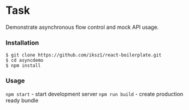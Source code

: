 # Task

Demonstrate asynchronous flow control and mock API usage.

### Installation

```shell
$ git clone https://github.com/iksz1/react-boilerplate.git
$ cd asyncdemo
$ npm install
```

### Usage

`npm start` - start development server
`npm run build` - create production ready bundle
